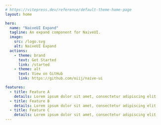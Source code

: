 ```yaml
---
# https://vitepress.dev/reference/default-theme-home-page
layout: home

hero:
  name: "NaiveUI Expand"
  tagline: An expand component for NaiveUI.
  image:
    src: /logo.svg
    alt: NaiveUI Expand
  actions:
    - theme: brand
      text: Get Started
      link: /started
    - theme: alt
      text: View on GitHub
      link: https://github.com/oiij/naive-ui

features:
  - title: Feature A
    details: Lorem ipsum dolor sit amet, consectetur adipiscing elit
  - title: Feature B
    details: Lorem ipsum dolor sit amet, consectetur adipiscing elit
  - title: Feature C
    details: Lorem ipsum dolor sit amet, consectetur adipiscing elit
---
```

